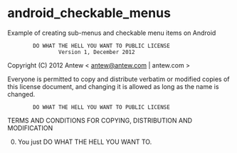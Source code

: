 android_checkable_menus
=======================

Example of creating sub-menus and checkable menu items on Android

            DO WHAT THE HELL YOU WANT TO PUBLIC LICENSE 
                    Version 1, December 2012 

 Copyright (C) 2012 Antew < antew@antew.com | antew.com > 

 Everyone is permitted to copy and distribute verbatim or modified 
 copies of this license document, and changing it is allowed as long 
 as the name is changed. 

            DO WHAT THE HELL YOU WANT TO PUBLIC LICENSE 
   TERMS AND CONDITIONS FOR COPYING, DISTRIBUTION AND MODIFICATION 

  0. You just DO WHAT THE HELL YOU WANT TO. 
